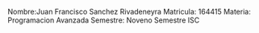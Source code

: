 Nombre:Juan Francisco Sanchez Rivadeneyra
Matricula: 164415
Materia: Programacion Avanzada
Semestre: Noveno Semestre
ISC
